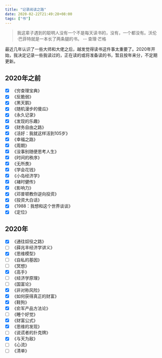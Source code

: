 ```yaml
---
title: "记录阅读之路"
date: 2020-02-22T21:49:28+08:00
tags: ["书"]
---
```

> 我这辈子遇到的聪明人没有一个不是每天读书的，没有，一个都没有。沃伦·巴菲特就是一本长了两条腿的书。  -- 查理·芒格

最近几年认识了一些大师和大佬之后，越发觉得读书这件事太重要了。2020年开始，我决定记录一些我读过的，正在读的或将准备读的书，暂且按年来分，不定期更新。

## 2020年之前
- [x] 《穷查理宝典》
- [x] 《反脆弱》
- [x] 《黑天鹅》
- [x] 《随机漫步的傻瓜》
- [x] 《永久记录》
- [x] 《发现的乐趣》
- [x] 《财务自由之路》
- [x] 《活好：我就这样活到105岁》
- [x] 《幸福之路》
- [x] 《周期》
- [x] 《没事别随便思考人生》
- [x] 《时间的秩序》
- [x] 《无所畏》
- [x] 《学会花钱》
- [x] 《小岛经济学》
- [x] 《褚时健传》
- [x] 《影响力》
- [x] 《邓普顿教你逆向投资》
- [x] 《投资大白话》
- [x] 《1988：我想和这个世界谈谈》
- [x] 《定位》

## 2020年
- [x] 《通往奴役之路》
- [ ] 《薛兆丰经济学讲义》
- [x] 《思维模型》
- [ ] 《自私的基因》
- [ ] 《冥想》
- [x] 《高手》
- [ ] 《经济学原理》
- [ ] 《国富论》
- [x] 《非对称风险》
- [x] 《如何获得真正的财富》
- [x] 《鞋狗》
- [x] 《俞军产品方法论》
- [ ] 《睡个好觉》
- [x] 《财富公式》
- [x] 《思维的发现》
- [ ] 《说谎者的扑克牌》
- [x] 《与天为敌》
- [ ] 《心流》
- [ ] 《清单》